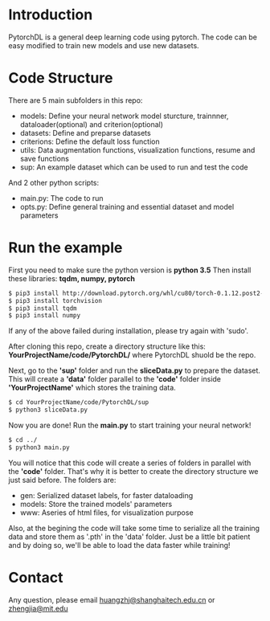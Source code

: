 # Introduction

PytorchDL is a general deep learning code using pytorch. The code can be easy modified to train new models and use new datasets. 

# Code Structure

There are 5 main subfolders in this repo: 
  - models: Define your neural network model sturcture, trainnner, dataloader(optional) and criterion(optional)
  - datasets: Define and preparse datasets
  - criterions: Define the default loss function
  - utils: Data augmentation functions, visualization functions, resume and save functions
  - sup: An example dataset which can be used to run and test the code

And 2 other python scripts:
  - main.py: The code to run
  - opts.py: Define general training and essential dataset and model parameters

# Run the example
First you need to make sure the python version is **python 3.5**
Then install these libraries: **tqdm, numpy, pytorch**
```sh
$ pip3 install http://download.pytorch.org/whl/cu80/torch-0.1.12.post2-cp35-cp35m-linux_x86_64.whl 
$ pip3 install torchvision
$ pip3 install tqdm
$ pip3 install numpy
```

If any of the above failed during installation, please try again with 'sudo'.

After cloning this repo, create a directory structure like this: **YourProjectName/code/PytorchDL/** where PytorchDL shuold be the repo.

Next, go to the **'sup'** folder and run the **sliceData.py** to prepare the dataset. This will create a **'data'** folder parallel to the **'code'** folder inside **'YourProjectName'** which stores the training data.
```sh
$ cd YourProjectName/code/PytorchDL/sup
$ python3 sliceData.py
```

Now you are done! Run the **main.py** to start training your neural network!
```sh
$ cd ../
$ python3 main.py
```

You will notice that this code will create a series of folders in parallel with the **'code'** folder. That's why it is better to create the directory structure we just said before. The folders are:
  - gen: Serialized dataset labels, for faster dataloading
  - models: Store the trained models' parameters
  - www: Aseries of html files, for visualization purpose
 
Also, at the begining the code will take some time to serialize all the training data and store them as '.pth' in the 'data' folder. Just be a little bit patient and by doing so, we'll be able to load the data faster while training!

# Contact

Any question, please email huangzhj@shanghaitech.edu.cn or zhengjia@mit.edu
